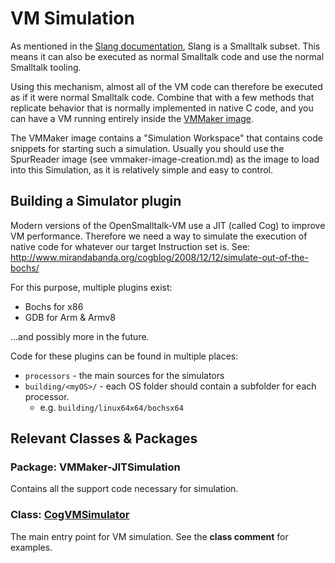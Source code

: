 # VM Simulation
As mentioned in the [Slang documentation](./Slang.md), Slang is a Smalltalk subset.
This means it can also be executed as normal Smalltalk code and use the normal Smalltalk tooling.

Using this mechanism, almost all of the VM code can therefore be executed as if it were normal Smalltalk code.
Combine that with a few methods that replicate behavior that is normally implemented in native C code, and you can have a VM running entirely inside the [VMMaker image](./vmmaker-image-creation.md).

The VMMaker image contains a "Simulation Workspace" that contains code snippets for starting such a simulation.
Usually you should use the SpurReader image (see vmmaker-image-creation.md) as the image to load into this Simulation, as it is relatively simple and easy to control.

## Building a Simulator plugin
Modern versions of the OpenSmalltalk-VM use a JIT (called Cog) to improve VM performance.
Therefore we need a way to simulate the execution of native code for whatever our target Instruction set is.
See: http://www.mirandabanda.org/cogblog/2008/12/12/simulate-out-of-the-bochs/

For this purpose, multiple plugins exist:
- Bochs for x86
- GDB for Arm & Armv8

...and possibly more in the future.

Code for these plugins can be found in multiple places:
- `processors` - the main sources for the simulators
- `building/<myOS>/` - each OS folder should contain a subfolder for each processor.
    - e.g. `building/linux64x64/bochsx64`

## Relevant Classes & Packages

### Package: VMMaker-JITSimulation
Contains all the support code necessary for simulation.

### Class: [CogVMSimulator](squeak://CogVMSimulator)
The main entry point for VM simulation.
See the **class comment** for examples.
